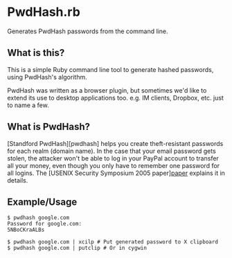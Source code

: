 # PwdHash.rb

Generates PwdHash passwords from the command line.

## What is this?

This is a simple Ruby command line tool to generate hashed passwords, using PwdHash's algorithm.

PwdHash was written as a browser plugin, but sometimes we'd like to extend its use to desktop applications too. e.g. IM clients, Dropbox, etc. just to name a few.

## What is PwdHash?

[Standford PwdHash][pwdhash] helps you create theft-resistant passwords for each realm (domain name). In the case that your email password gets stolen, the attacker won't be able to log in your PayPal account to transfer all your money, even though you only have to remember one password for all logins. The [USENIX Security Symposium 2005 paper][paper](PDF) explains it in details.

## Example/Usage

    $ pwdhash google.com
    Password for google.com:
    5NBoCKraALBs

    $ pwdhash google.com | xcilp # Put generated password to X clipboard
    $ pwdhash google.com | putclip # Or in cygwin
